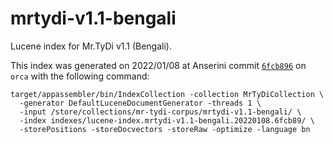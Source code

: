 # mrtydi-v1.1-bengali

Lucene index for Mr.TyDi v1.1 (Bengali).

This index was generated on 2022/01/08 at Anserini commit [`6fcb896`](https://github.com/castorini/anserini/commit/6fcb896c61e2b8cf2f235def3e95dda5fe4cd2fc) on `orca` with the following command:

```
target/appassembler/bin/IndexCollection -collection MrTyDiCollection \
  -generator DefaultLuceneDocumentGenerator -threads 1 \
  -input /store/collections/mr-tydi-corpus/mrtydi-v1.1-bengali/ \
  -index indexes/lucene-index.mrtydi-v1.1-bengali.20220108.6fcb89/ \
  -storePositions -storeDocvectors -storeRaw -optimize -language bn
```